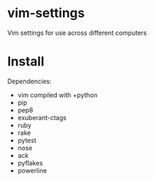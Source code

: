 vim-settings
============

Vim settings for use across different computers

Install
=======

Dependencies:
 - vim compiled with +python
 - pip
 - pep8
 - exuberant-ctags
 - ruby
 - rake
 - pytest
 - nose
 - ack
 - pyflakes
 - powerline
